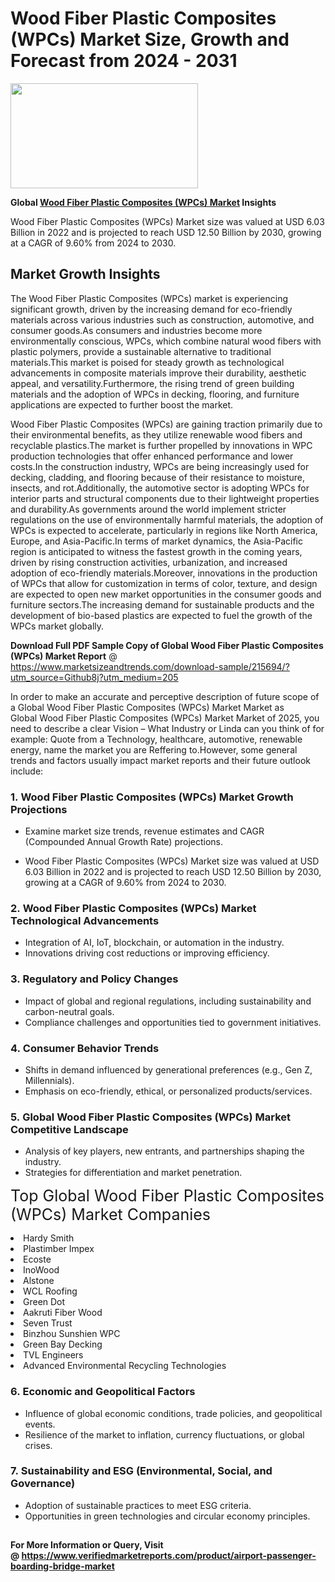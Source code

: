 <H1>Wood Fiber Plastic Composites (WPCs) Market Size, Growth and Forecast from 2024 - 2031</H1><img class="aligncenter size-medium wp-image-584254" src="https://thirdeyenews.in/wp-content/uploads/2024/09/Global-Market-Research-300x168.jpeg" alt="" width="300" height="168" /><p><strong>Global&nbsp;<a href="https://www.marketsizeandtrends.com/download-sample/215694/?utm_source=Github8j?utm_medium=205">Wood Fiber Plastic Composites (WPCs) Market</a> Insights</strong></p><p>Wood Fiber Plastic Composites (WPCs) Market size was valued at USD 6.03 Billion in 2022 and is projected to reach USD 12.50 Billion by 2030, growing at a CAGR of 9.60% from 2024 to 2030.</p><p><h2>Market Growth Insights</h2> <p>The Wood Fiber Plastic Composites (WPCs) market is experiencing significant growth, driven by the increasing demand for eco-friendly materials across various industries such as construction, automotive, and consumer goods.As consumers and industries become more environmentally conscious, WPCs, which combine natural wood fibers with plastic polymers, provide a sustainable alternative to traditional materials.This market is poised for steady growth as technological advancements in composite materials improve their durability, aesthetic appeal, and versatility.Furthermore, the rising trend of green building materials and the adoption of WPCs in decking, flooring, and furniture applications are expected to further boost the market.</p> <p>Wood Fiber Plastic Composites (WPCs) are gaining traction primarily due to their environmental benefits, as they utilize renewable wood fibers and recyclable plastics.The market is further propelled by innovations in WPC production technologies that offer enhanced performance and lower costs.In the construction industry, WPCs are being increasingly used for decking, cladding, and flooring because of their resistance to moisture, insects, and rot.Additionally, the automotive sector is adopting WPCs for interior parts and structural components due to their lightweight properties and durability.As governments around the world implement stricter regulations on the use of environmentally harmful materials, the adoption of WPCs is expected to accelerate, particularly in regions like North America, Europe, and Asia-Pacific.In terms of market dynamics, the Asia-Pacific region is anticipated to witness the fastest growth in the coming years, driven by rising construction activities, urbanization, and increased adoption of eco-friendly materials.Moreover, innovations in the production of WPCs that allow for customization in terms of color, texture, and design are expected to open new market opportunities in the consumer goods and furniture sectors.The increasing demand for sustainable products and the development of bio-based plastics are expected to fuel the growth of the WPCs market globally.<p><span class=""><strong>Download Full PDF Sample Copy of Global Wood Fiber Plastic Composites (WPCs) Market Report</strong> @ <a href="https://www.marketsizeandtrends.com/download-sample/215694/?utm_source=Github8j?utm_medium=205" target="_blank">https://www.marketsizeandtrends.com/download-sample/215694/?utm_source=Github8j?utm_medium=205</a></span></p><p>In order to make an accurate and perceptive description of future scope of a Global&nbsp;Wood Fiber Plastic Composites (WPCs) Market Market as Global&nbsp;Wood Fiber Plastic Composites (WPCs) Market Market of 2025, you need to describe a clear Vision &ndash; What Industry or Linda can you think of for example: Quote from a Technology, healthcare, automotive, renewable energy, name the market you are Reffering to.However, some general trends and factors usually impact market reports and their future outlook include:</p><h3>1.&nbsp;<strong>Wood Fiber Plastic Composites (WPCs) Market Growth Projections</strong></h3><ul><li>Examine market size trends, revenue estimates and CAGR (Compounded Annual Growth Rate) projections.</li><li><p>Wood Fiber Plastic Composites (WPCs) Market size was valued at USD 6.03 Billion in 2022 and is projected to reach USD 12.50 Billion by 2030, growing at a CAGR of 9.60% from 2024 to 2030.</p></li></ul><h3>2.&nbsp;<strong>Wood Fiber Plastic Composites (WPCs) Market Technological Advancements</strong></h3><ul><li>Integration of AI, IoT, blockchain, or automation in the industry.</li><li>Innovations driving cost reductions or improving efficiency.</li></ul><h3>3.&nbsp;<strong>Regulatory and Policy Changes</strong></h3><ul><li>Impact of global and regional regulations, including sustainability and carbon-neutral goals.</li><li>Compliance challenges and opportunities tied to government initiatives.</li></ul><h3>4.&nbsp;<strong>Consumer Behavior Trends</strong></h3><ul><li>Shifts in demand influenced by generational preferences (e.g., Gen Z, Millennials).</li><li>Emphasis on eco-friendly, ethical, or personalized products/services.</li></ul><h3>5.&nbsp;<strong>Global Wood Fiber Plastic Composites (WPCs) Market Competitive Landscape</strong></h3><ul><li>Analysis of key players, new entrants, and partnerships shaping the industry.</li><li>Strategies for differentiation and market penetration.</li></ul><p data-pm-slice="1 1 []"><span style="color: inherit; font-family: inherit; font-size: 25px;">Top Global Wood Fiber Plastic Composites (WPCs) Market Companies</span></p><div class="" data-test-id=""><p><li>Hardy Smith</li><li> Plastimber Impex</li><li> Ecoste</li><li> InoWood</li><li> Alstone</li><li> WCL Roofing</li><li> Green Dot</li><li> Aakruti Fiber Wood</li><li> Seven Trust</li><li> Binzhou Sunshien WPC</li><li> Green Bay Decking</li><li> TVL Engineers</li><li> Advanced Environmental Recycling Technologies</li></p></div><h3>6.&nbsp;<strong>Economic and Geopolitical Factors</strong></h3><ul><li>Influence of global economic conditions, trade policies, and geopolitical events.</li><li>Resilience of the market to inflation, currency fluctuations, or global crises.</li></ul><h3>7.&nbsp;<strong>Sustainability and ESG (Environmental, Social, and Governance)</strong></h3><ul><li>Adoption of sustainable practices to meet ESG criteria.</li><li>Opportunities in green technologies and circular economy principles.</li></ul><h2><strong style="font-size: 14px;">For More Information or Query, Visit @&nbsp;</strong><a style="background-color: #ffffff; font-size: 14px;" href="https://www.marketsizeandtrends.com/report/wood-fiber-plastic-composites-wpcs-market/" target="_blank">https://www.verifiedmarketreports.com/product/airport-passenger-boarding-bridge-market</a></h2>